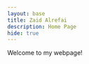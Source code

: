 ```yaml
---
layout: base
title: Zaid Alrefai
description: Home Page
hide: true
---
```


Welcome to my webpage!


